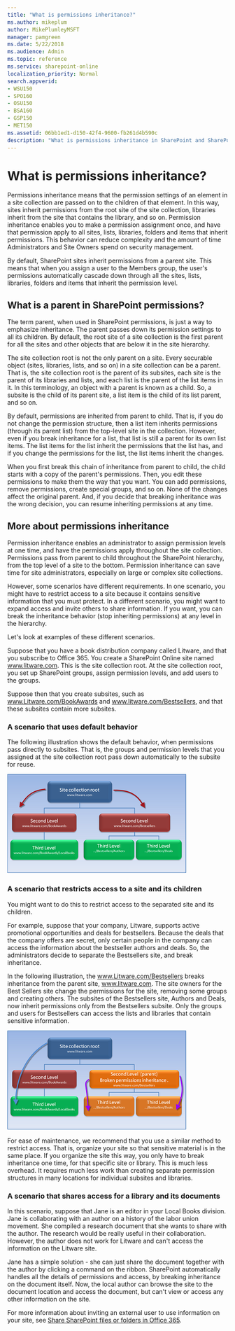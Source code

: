 ```yaml
---
title: "What is permissions inheritance?"
ms.author: mikeplum
author: MikePlumleyMSFT
manager: pamgreen
ms.date: 5/22/2018
ms.audience: Admin
ms.topic: reference
ms.service: sharepoint-online
localization_priority: Normal
search.appverid:
- WSU150
- SPO160
- OSU150
- BSA160
- GSP150
- MET150
ms.assetid: 06bb1ed1-d150-42f4-9600-fb261d4b590c
description: "What is permissions inheritance in SharePoint and SharePoint Online and why do we use it; what is a parent; permissions recommendations that can save time."
---
```


# What is permissions inheritance?

Permissions inheritance means that the permission settings of an element in a site collection are passed on to the children of that element. In this way, sites inherit permissions from the root site of the site collection, libraries inherit from the site that contains the library, and so on. Permission inheritance enables you to make a permission assignment once, and have that permission apply to all sites, lists, libraries, folders and items that inherit permissions. This behavior can reduce complexity and the amount of time Administrators and Site Owners spend on security management.
  
By default, SharePoint sites inherit permissions from a parent site. This means that when you assign a user to the Members group, the user's permissions automatically cascade down through all the sites, lists, libraries, folders and items that inherit the permission level.
  
## What is a parent in SharePoint permissions?
<a name="__toc340139789"> </a>

The term parent, when used in SharePoint permissions, is just a way to emphasize inheritance. The parent passes down its permission settings to all its children. By default, the root site of a site collection is the first parent for all the sites and other objects that are below it in the site hierarchy.
  
The site collection root is not the only parent on a site. Every securable object (sites, libraries, lists, and so on) in a site collection can be a parent. That is, the site collection root is the parent of its subsites, each site is the parent of its libraries and lists, and each list is the parent of the list items in it. In this terminology, an object with a parent is known as a child. So, a subsite is the child of its parent site, a list item is the child of its list parent, and so on. 
  
By default, permissions are inherited from parent to child. That is, if you do not change the permission structure, then a list item inherits permissions (through its parent list) from the top-level site in the collection. However, even if you break inheritance for a list, that list is still a parent for its own list items. The list items for the list inherit the permissions that the list has, and if you change the permissions for the list, the list items inherit the changes.
  
When you first break this chain of inheritance from parent to child, the child starts with a copy of the parent's permissions. Then, you edit these permissions to make them the way that you want. You can add permissions, remove permissions, create special groups, and so on. None of the changes affect the original parent. And, if you decide that breaking inheritance was the wrong decision, you can resume inheriting permissions at any time.
  
## More about permissions inheritance
<a name="__toc340139790"> </a>

Permission inheritance enables an administrator to assign permission levels at one time, and have the permissions apply throughout the site collection. Permissions pass from parent to child throughout the SharePoint hierarchy, from the top level of a site to the bottom. Permission inheritance can save time for site administrators, especially on large or complex site collections.
  
However, some scenarios have different requirements. In one scenario, you might have to restrict access to a site because it contains sensitive information that you must protect. In a different scenario, you might want to expand access and invite others to share information. If you want, you can break the inheritance behavior (stop inheriting permissions) at any level in the hierarchy. 
  
Let's look at examples of these different scenarios.
  
Suppose that you have a book distribution company called Litware, and that you subscribe to Office 365. You create a SharePoint Online site named www.litware.com. This is the site collection root. At the site collection root, you set up SharePoint groups, assign permission levels, and add users to the groups. 
  
Suppose then that you create subsites, such as www.Litware.com/BookAwards and www.litware.com/Bestsellers, and that these subsites contain more subsites. 
  
### A scenario that uses default behavior
<a name="__toc340139791"> </a>

The following illustration shows the default behavior, when permissions pass directly to subsites. That is, the groups and permission levels that you assigned at the site collection root pass down automatically to the subsite for reuse.
  
![Permissions inheritance](media/a7a07c88-b48a-4f0a-87aa-4162cabe4b32.png)
  
### A scenario that restricts access to a site and its children
<a name="__toc340139792"> </a>

You might want to do this to restrict access to the separated site and its children. 
  
For example, suppose that your company, Litware, supports active promotional opportunities and deals for bestsellers. Because the deals that the company offers are secret, only certain people in the company can access the information about the bestseller authors and deals. So, the administrators decide to separate the Bestsellers site, and break inheritance. 
  
In the following illustration, the www.Litware.com/Bestsellers breaks inheritance from the parent site, www.litware.com. The site owners for the Best Sellers site change the permissions for the site, removing some groups and creating others. The subsites of the Bestsellers site, Authors and Deals, now inherit permissions only from the Bestsellers subsite. Only the groups and users for Bestsellers can access the lists and libraries that contain sensitive information. 
  
![Permissions inheritance broken illustration.](media/c24d5911-5972-43ec-8dc6-4acbc3b62317.png)
  
For ease of maintenance, we recommend that you use a similar method to restrict access. That is, organize your site so that sensitive material is in the same place. If you organize the site this way, you only have to break inheritance one time, for that specific site or library. This is much less overhead. It requires much less work than creating separate permission structures in many locations for individual subsites and libraries.
  
### A scenario that shares access for a library and its documents
<a name="__toc340139793"> </a>

In this scenario, suppose that Jane is an editor in your Local Books division. Jane is collaborating with an author on a history of the labor union movement. She compiled a research document that she wants to share with the author. The research would be really useful in their collaboration. However, the author does not work for Litware and can't access the information on the Litware site. 
  
Jane has a simple solution - she can just share the document together with the author by clicking a command on the ribbon. SharePoint automatically handles all the details of permissions and access, by breaking inheritance on the document itself. Now, the local author can browse the site to the document location and access the document, but can't view or access any other information on the site.
  
For more information about inviting an external user to use information on your site, see [Share SharePoint files or folders in Office 365](https://support.office.com/article/1fe37332-0f9a-4719-970e-d2578da4941c).
  

